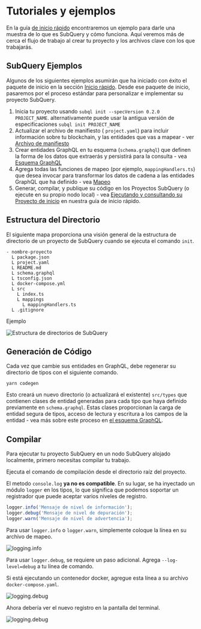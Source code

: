 # Tutoriales y ejemplos

En la guía [de inicio rápido](/quickstart/quickstart.md) encontraremos un ejemplo para darle una muestra de lo que es SubQuery y cómo funciona. Aquí veremos más de cerca el flujo de trabajo al crear tu proyecto y los archivos clave con los que trabajarás.

## SubQuery Ejemplos

Algunos de los siguientes ejemplos asumirán que ha iniciado con éxito el paquete de inicio en la sección [Inicio rápido](../quickstart/quickstart.md). Desde ese paquete de inicio, pasaremos por el proceso estándar para personalizar e implementar su proyecto SubQuery.

1. Inicia tu proyecto usando `subql init --specVersion 0.2.0 PROJECT_NAME`. alternativamente puede usar la antigua versión de especificaciones `subql init PROJECT_NAME`
2. Actualizar el archivo de manifiesto ( `project.yaml`) para incluir información sobre tu blockchain, y las entidades que vas a mapear - ver [Archivo de manifiesto](./manifest.md)
3. Crear entidades GraphQL en tu esquema (`schema.graphql`) que definen la forma de los datos que extraerás y persistirá para la consulta - vea [Esquema GraphQL](./graphql.md)
4. Agrega todas las funciones de mapeo (por ejemplo, `mappingHandlers.ts`) que desea invocar para transformar los datos de cadena a las entidades GraphQL que ha definido - vea [Mapeo](./mapping.md)
5. Generar, compilar, y publique su código en los Proyectos SubQuery (o ejecute en su propio nodo local) - vea [Ejecutando y consultando su Proyecto de inicio](./quickstart.md#running-and-querying-your-starter-project) en nuestra guía de inicio rápido.

## Estructura del Directorio

El siguiente mapa proporciona una visión general de la estructura de directorio de un proyecto de SubQuery cuando se ejecuta el comando `init`.

```
- nombre-proyecto
  L package.json
  L project.yaml
  L README.md
  L schema.graphql
  L tsconfig.json
  L docker-compose.yml
  L src
    L index.ts
    L mappings
      L mappingHandlers.ts
  L .gitignore
```

Ejemplo

![Estructura de directorios de SubQuery](/assets/img/subQuery_directory_stucture.png)

## Generación de Código

Cada vez que cambie sus entidades en GraphQL, debe regenerar su directorio de tipos con el siguiente comando.

```
yarn codegen
```

Esto creará un nuevo directorio (o actualizará el existente) `src/types` que contienen clases de entidad generadas para cada tipo que haya definido previamente en `schema.graphql`. Estas clases proporcionan la carga de entidad segura de tipos, acceso de lectura y escritura a los campos de la entidad - vea más sobre este proceso en [el esquema GraphQL](./graphql.md).

## Compilar

Para ejecutar tu proyecto SubQuery en un nodo SubQuery alojado localmente, primero necesitas compilar tu trabajo.

Ejecuta el comando de compilación desde el directorio raíz del proyecto.

<CodeGroup> El metodo `console.log` **ya no es compatible**. En su lugar, se ha inyectado un módulo `logger` en los tipos, lo que significa que podemos soportar un registrador que puede aceptar varios niveles de registro.

```typescript
logger.info('Mensaje de nivel de información');
logger.debug('Mensaje de nivel de depuración');
logger.warn('Mensaje de nivel de advertencia');
```

Para usar `logger.info` o `logger.warn`, simplemente coloque la línea en su archivo de mapeo.

![logging.info](/assets/img/logging_info.png)

Para usar `logger.debug`, se requiere un paso adicional. Agrega `--log-level=debug` a tu línea de comando.

Si está ejecutando un contenedor docker, agregue esta línea a su archivo `docker-compose.yaml`.

![logging.debug](/assets/img/logging_debug.png)

Ahora debería ver el nuevo registro en la pantalla del terminal.

![logging.debug](/assets/img/subquery_logging.png)
